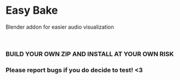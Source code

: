 # Easy Bake
Blender addon for easier audio visualization

&nbsp;

### BUILD YOUR OWN ZIP AND INSTALL AT YOUR OWN RISK

### Please report bugs if you do decide to test! <3

&nbsp;
